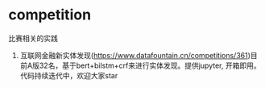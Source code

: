 # competition
比赛相关的实践

1. 互联网金融新实体发现(https://www.datafountain.cn/competitions/361)目前A版32名，基于bert+bilstm+crf来进行实体发现。提供jupyter, 开箱即用。代码持续迭代中，欢迎大家star